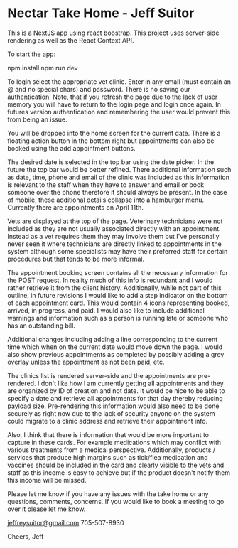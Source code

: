 # Nectar Take Home - Jeff Suitor

This is a NextJS app using react boostrap. This project uses server-side rendering as well as the React Context API.

To start the app:

npm install
npm run dev

To login select the appropriate vet clinic. Enter in any email (must contain an @ and no special chars) and password. There is no saving our authentication. Note, that if you refresh the page due to the lack of user memory you will have to return to the login page and login once again. In futures version authentication and remembering the user would prevent this from being an issue.

You will be dropped into the home screen for the current date. There is a floating action button in the bottom right but appointments can also be booked using the add appointment buttons. 

The desired date is selected in the top bar using the date picker. In the future the top bar would be better refined. There additional information such as date, time, phone and email of the clinic was included as this information is relevant to the staff when they have to answer and email or book someone over the phone therefore it should always be present. In the case of mobile, these additional details collapse into a hamburger menu. Currently there are appointments on April 11th.

Vets are displayed at the top of the page. Veterinary technicians were not included as they are not usually associated directly with an appointment. Instead as a vet requires them they may involve them but I've personally never seen it where technicians are directly linked to appointments in the system although some specialists may have their preferred staff for certain procedures but that tends to be more informal. 

The appointment booking screen contains all the necessary information for the POST request. In reality much of this info is redundant and I would rather retrieve it from the client history. Additionally, while not part of this outline, in future revisions I would like to add a step indicator on the bottom of each appointment card. This would contain 4 icons representing booked, arrived, in progress, and paid. I would also like to include additional warnings and information such as a person is running late or someone who has an outstanding bill.

Additional changes including adding a line corresponding to the current time which when on the current date would move down the page. I would also show previous appointments as completed by possibly adding a grey overlay unless the appointment as not been paid, etc. 

The clinics list is rendered server-side and the appointments are pre-rendered. I don't like how I am currently getting all appointments and they are organized by ID of creation and not date. It would be nice to be able to specify a date and retrieve all appointments for that day thereby reducing payload size. Pre-rendering this information would also need to be done securely as right now due to the lack of security anyone on the system could migrate to a clinic address and retrieve their appointment info. 

Also, I think that there is information that would be more important to capture in these cards. For example medications which may conflict with various treatments from a medical perspective. Additionally, products / services that produce high margins such as tick/flea medication and vaccines should be included in the card and clearly visible to the vets and staff as this income is easy to achieve but if the product doesn't notify them this income will be missed.

Please let me know if you have any issues with the take home or any questions, comments, concerns. If you would like to book a meeting to go over it please let me know.

jeffreysuitor@gmail.com
705-507-8930

Cheers,
Jeff